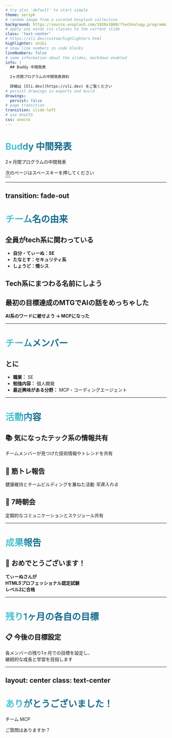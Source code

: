 ```yaml
---
# try also 'default' to start simple
theme: seriph
# random image from a curated Unsplash collection
background: https://source.unsplash.com/1920x1080/?technology,programming
# apply any windi css classes to the current slide
class: 'text-center'
# https://sli.dev/custom/highlighters.html
highlighter: shiki
# show line numbers in code blocks
lineNumbers: false
# some information about the slides, markdown enabled
info: |
  ## Buddy 中間発表
  
  2ヶ月間プログラムの中間発表資料
  
  詳細は [Sli.dev](https://sli.dev) をご覧ください
# persist drawings in exports and build
drawings:
  persist: false
# page transition
transition: slide-left
# use UnoCSS
css: unocss
---
```


# Buddy 中間発表

2ヶ月間プログラムの中間発表

<div class="pt-12">
  <span @click="$slidev.nav.next" class="px-2 py-1 rounded cursor-pointer" hover="bg-white bg-opacity-10">
    次のページはスペースキーを押してください <carbon:arrow-right class="inline"/>
  </span>
</div>

<div class="abs-br m-6 flex gap-2">
  <button @click="$slidev.nav.openInEditor()" title="Open in Editor" class="text-xl slidev-icon-btn opacity-50 !border-none !hover:text-white">
    <carbon:edit />
  </button>
  <a href="https://github.com/slidevjs/slidev" target="_blank" alt="GitHub"
    class="text-xl slidev-icon-btn opacity-50 !border-none !hover:text-white">
    <carbon-logo-github />
  </a>
</div>

<!--
Buddy 2ヶ月間プログラムの中間発表スライド
-->

---
transition: fade-out
---

# チーム名の由来

<div class="grid grid-cols-1 gap-4">

## 全員がtech系に関わっている
- **自分・てぃーぬ：SE**
- **たなとす：セキュリティ系**
- **しょうど：情シス**

<v-click>

## Tech系にまつわる名前にしよう

</v-click>

<v-click>

## 最初の目標達成のMTGでAIの話をめっちゃした
**AI系のワードに被せよう → MCPになった**

</v-click>

</div>

<style>
h1 {
  background-color: #2B90B6;
  background-image: linear-gradient(45deg, #4EC5D4 10%, #146b8c 20%);
  background-size: 100%;
  -webkit-background-clip: text;
  -moz-background-clip: text;
  -webkit-text-fill-color: transparent;
  -moz-text-fill-color: transparent;
}
</style>

---

# チームメンバー

<div class="grid grid-cols-1 gap-6 pt-4">

<div class="bg-blue-50 p-6 rounded-lg">

## とに
- **職業：** SE
- **勉強内容：** 個人開発
- **最近興味がある分野：** MCP・コーディングエージェント

</div>

</div>

---

# 活動内容

<div class="grid grid-cols-1 gap-6">

<v-click>

## 📚 気になったテック系の情報共有
チームメンバーが見つけた技術情報やトレンドを共有

</v-click>

<v-click>

## 💪 筋トレ報告
健康維持とチームビルディングを兼ねた活動
*写真入れる*

</v-click>

<v-click>

## 🌅 7時朝会
定期的なコミュニケーションとスケジュール共有

</v-click>

</div>

---

# 成果報告

<div class="flex justify-center items-center h-full">

<div class="bg-gradient-to-r from-green-400 to-blue-500 text-white p-8 rounded-xl text-center">

## 🎉 おめでとうございます！

**てぃーぬさんが**  
**HTML5プロフェッショナル認定試験**  
**レベル2に合格**

</div>

</div>

---

# 残り1ヶ月の各自の目標

<div class="grid grid-cols-1 gap-6 pt-4">

<div class="bg-gradient-to-r from-purple-400 to-pink-400 text-white p-6 rounded-lg">

## 📋 今後の目標設定

各メンバーの残り1ヶ月での目標を設定し、  
継続的な成長と学習を目指します

</div>

</div>

---
layout: center
class: text-center
---

# ありがとうございました！

チーム MCP

<div class="pt-12">
  <span class="px-2 py-1 rounded cursor-pointer" hover="bg-white bg-opacity-10">
    ご質問はありますか？
  </span>
</div>
